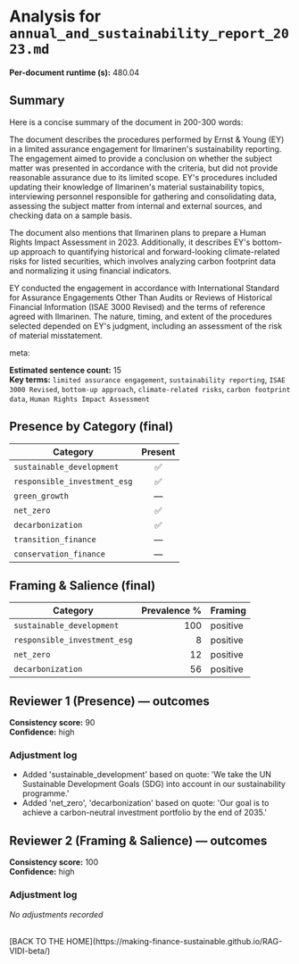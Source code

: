 # Analysis for `annual_and_sustainability_report_2023.md`

**Per-document runtime (s):** 480.04

## Summary
Here is a concise summary of the document in 200-300 words:

The document describes the procedures performed by Ernst & Young (EY) in a limited assurance engagement for Ilmarinen's sustainability reporting. The engagement aimed to provide a conclusion on whether the subject matter was presented in accordance with the criteria, but did not provide reasonable assurance due to its limited scope. EY's procedures included updating their knowledge of Ilmarinen's material sustainability topics, interviewing personnel responsible for gathering and consolidating data, assessing the subject matter from internal and external sources, and checking data on a sample basis.

The document also mentions that Ilmarinen plans to prepare a Human Rights Impact Assessment in 2023. Additionally, it describes EY's bottom-up approach to quantifying historical and forward-looking climate-related risks for listed securities, which involves analyzing carbon footprint data and normalizing it using financial indicators.

EY conducted the engagement in accordance with International Standard for Assurance Engagements Other Than Audits or Reviews of Historical Financial Information (ISAE 3000 Revised) and the terms of reference agreed with Ilmarinen. The nature, timing, and extent of the procedures selected depended on EY's judgment, including an assessment of the risk of material misstatement.

meta:

**Estimated sentence count:** 15  
**Key terms:** `limited assurance engagement`, `sustainability reporting`, `ISAE 3000 Revised`, `bottom-up approach`, `climate-related risks`, `carbon footprint data`, `Human Rights Impact Assessment`

## Presence by Category (final)

| Category | Present |
|---|:---:|
| `sustainable_development` | ✅ |
| `responsible_investment_esg` | ✅ |
| `green_growth` | — |
| `net_zero` | ✅ |
| `decarbonization` | ✅ |
| `transition_finance` | — |
| `conservation_finance` | — |

## Framing & Salience (final)

| Category | Prevalence % | Framing |
|---|---:|---|
| `sustainable_development` | 100 | positive |
| `responsible_investment_esg` | 8 | positive |
| `net_zero` | 12 | positive |
| `decarbonization` | 56 | positive |

## Reviewer 1 (Presence) — outcomes
**Consistency score:** 90  
**Confidence:** high

### Adjustment log
- Added 'sustainable_development' based on quote: 'We take the UN Sustainable Development Goals (SDG) into account in our sustainability programme.'
- Added 'net_zero', 'decarbonization' based on quote: 'Our goal is to achieve a carbon-neutral investment portfolio by the end of 2035.'

## Reviewer 2 (Framing & Salience) — outcomes
**Consistency score:** 100  
**Confidence:** high

### Adjustment log
_No adjustments recorded_

<br />
[BACK TO THE HOME](https://making-finance-sustainable.github.io/RAG-VIDI-beta/)
